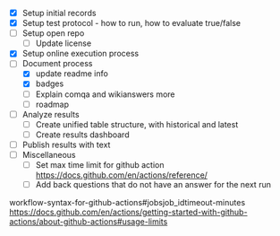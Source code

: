 - [X] Setup initial records
- [X] Setup test protocol - how to run, how to evaluate true/false
- [ ] Setup open repo
  - [ ] Update license
- [X] Setup online execution process
- [ ] Document process
  - [X] update readme info
  - [X] badges
  - [ ] Explain comqa and wikianswers more
  - [ ] roadmap
- [ ] Analyze results
  - [ ] Create unified table structure, with historical and latest
  - [ ] Create results dashboard
- [ ] Publish results with text
- [ ] Miscellaneous
  - [ ] Set max time limit for github action https://docs.github.com/en/actions/reference/
  - [ ] Add back questions that do not have an answer for the next run

workflow-syntax-for-github-actions#jobsjob_idtimeout-minutes
https://docs.github.com/en/actions/getting-started-with-github-actions/about-github-actions#usage-limits